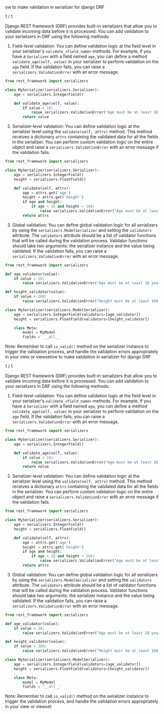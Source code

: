 ow to make validation in serializer for django DRF

1 / 1

Django REST framework (DRF) provides built-in serializers that allow you to validate incoming data before it is processed. You can add validation to your serializers in DRF using the following methods:

1.  Field-level validation: You can define validation logic at the field level in your serializer's `validate_<field_name>` methods. For example, if you have a `Serializer` with a field named `age`, you can define a method `validate_age(self, value)` in your serializer to perform validation on the `age` field. If the validation fails, you can raise a `serializers.ValidationError` with an error message.

```py
from rest_framework import serializers

class MySerializer(serializers.Serializer):
    age = serializers.IntegerField()

    def validate_age(self, value):
        if value < 18:
            raise serializers.ValidationError("Age must be at least 18 years.")
        return value

```

2.  Serializer-level validation: You can define validation logic at the serializer level using the `validate(self, attrs)` method. This method receives a dictionary `attrs` containing the validated data for all the fields in the serializer. You can perform custom validation logic on the entire object and raise a `serializers.ValidationError` with an error message if the validation fails.

```py
from rest_framework import serializers

class MySerializer(serializers.Serializer):
    age = serializers.IntegerField()
    height = serializers.FloatField()

    def validate(self, attrs):
        age = attrs.get('age')
        height = attrs.get('height')
        if age and height:
            if age < 18 and height < 160:
                raise serializers.ValidationError("Age must be at least 18 years and height must be at least 160 cm.")
        return attrs

```

3.  Global validation: You can define global validation logic for all serializers by using the `serializers.ModelSerializer` and setting the `validators` attribute. The `validators` attribute should be a list of validator functions that will be called during the validation process. Validator functions should take two arguments: the serializer instance and the value being validated. If the validation fails, you can raise a `serializers.ValidationError` with an error message.

```py
from rest_framework import serializers

def age_validator(value):
    if value < 18:
        raise serializers.ValidationError("Age must be at least 18 years.")

def height_validator(value):
    if value < 160:
        raise serializers.ValidationError("Height must be at least 160 cm.")

class MySerializer(serializers.ModelSerializer):
    age = serializers.IntegerField(validators=[age_validator])
    height = serializers.FloatField(validators=[height_validator])

    class Meta:
        model = MyModel
        fields = '__all__'

```

Note: Remember to call `is_valid()` method on the serializer instance to trigger the validation process, and handle the validation errors appropriately in your view or viewsetow to make validation in serializer for django DRF

1 / 1

Django REST framework (DRF) provides built-in serializers that allow you to validate incoming data before it is processed. You can add validation to your serializers in DRF using the following methods:

1.  Field-level validation: You can define validation logic at the field level in your serializer's `validate_<field_name>` methods. For example, if you have a `Serializer` with a field named `age`, you can define a method `validate_age(self, value)` in your serializer to perform validation on the `age` field. If the validation fails, you can raise a `serializers.ValidationError` with an error message.

```py
from rest_framework import serializers

class MySerializer(serializers.Serializer):
    age = serializers.IntegerField()

    def validate_age(self, value):
        if value < 18:
            raise serializers.ValidationError("Age must be at least 18 years.")
        return value

```

2.  Serializer-level validation: You can define validation logic at the serializer level using the `validate(self, attrs)` method. This method receives a dictionary `attrs` containing the validated data for all the fields in the serializer. You can perform custom validation logic on the entire object and raise a `serializers.ValidationError` with an error message if the validation fails.

```py
from rest_framework import serializers

class MySerializer(serializers.Serializer):
    age = serializers.IntegerField()
    height = serializers.FloatField()

    def validate(self, attrs):
        age = attrs.get('age')
        height = attrs.get('height')
        if age and height:
            if age < 18 and height < 160:
                raise serializers.ValidationError("Age must be at least 18 years and height must be at least 160 cm.")
        return attrs

```

3.  Global validation: You can define global validation logic for all serializers by using the `serializers.ModelSerializer` and setting the `validators` attribute. The `validators` attribute should be a list of validator functions that will be called during the validation process. Validator functions should take two arguments: the serializer instance and the value being validated. If the validation fails, you can raise a `serializers.ValidationError` with an error message.

```py
from rest_framework import serializers

def age_validator(value):
    if value < 18:
        raise serializers.ValidationError("Age must be at least 18 years.")

def height_validator(value):
    if value < 160:
        raise serializers.ValidationError("Height must be at least 160 cm.")

class MySerializer(serializers.ModelSerializer):
    age = serializers.IntegerField(validators=[age_validator])
    height = serializers.FloatField(validators=[height_validator])

    class Meta:
        model = MyModel
        fields = '__all__'

```

Note: Remember to call `is_valid()` method on the serializer instance to trigger the validation process, and handle the validation errors appropriately in your view or viewset

